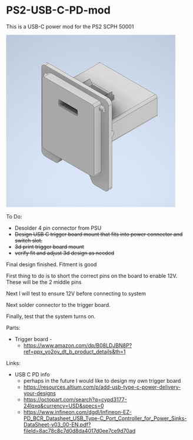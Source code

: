 # PS2-USB-C-PD-mod

This is a USB-C power mod for the PS2 SCPH 50001

![sample](images/preview1.png)

To Do:
  - Desolder 4 pin connector from PSU
  - ~~Design USB C trigger board mount that fits into power connector and switch slot.~~
  - ~~3d print trigger board mount~~
  - ~~verify fit and adjust 3d design as needed~~

Final design finished. Fitment is good

First thing to do is to short the correct pins on the board to enable 12V. These will be the 2 middle pins

Next I will test to ensure 12V before connecting to system

Next solder connector to the trigger board.

Finally, test that the system turns on.

Parts:
  - Trigger board -
    - https://www.amazon.com/dp/B08LDJBN8P?ref=ppx_yo2ov_dt_b_product_details&th=1

Links:
 - USB C PD info
   - perhaps in the future I would like to design my own trigger board
   - https://resources.altium.com/p/add-usb-type-c-power-delivery-your-designs
   - https://octopart.com/search?q=cypd3177-24lqxq&currency=USD&specs=0
   - https://www.infineon.com/dgdl/Infineon-EZ-PD_BCR_Datasheet_USB_Type-C_Port_Controller_for_Power_Sinks-DataSheet-v03_00-EN.pdf?fileId=8ac78c8c7d0d8da4017d0ee7ce9d70ad

